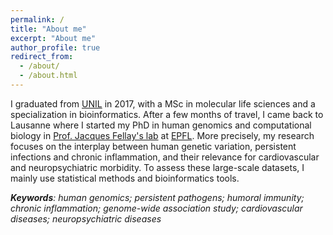 ```yaml
---
permalink: /
title: "About me"
excerpt: "About me"
author_profile: true
redirect_from: 
  - /about/
  - /about.html
---
```


I graduated from [UNIL](http://unil.ch/index.html) in 2017, with a MSc in molecular life sciences and a specialization in bioinformatics. After a few months of travel, I came back to Lausanne where I started my PhD in human genomics and computational biology in [Prof. Jacques Fellay's lab](https://www.epfl.ch/labs/fellay-lab/) at [EPFL](https://www.epfl.ch/en/). More precisely, my research focuses on the interplay between human genetic variation, persistent infections and chronic inflammation, and their relevance for cardiovascular and neuropsychiatric morbidity. To assess these large-scale datasets, I mainly use statistical methods and bioinformatics tools.

***Keywords**: human genomics; persistent pathogens; humoral immunity; chronic inflammation; genome-wide association study; cardiovascular diseases; neuropsychiatric diseases*
